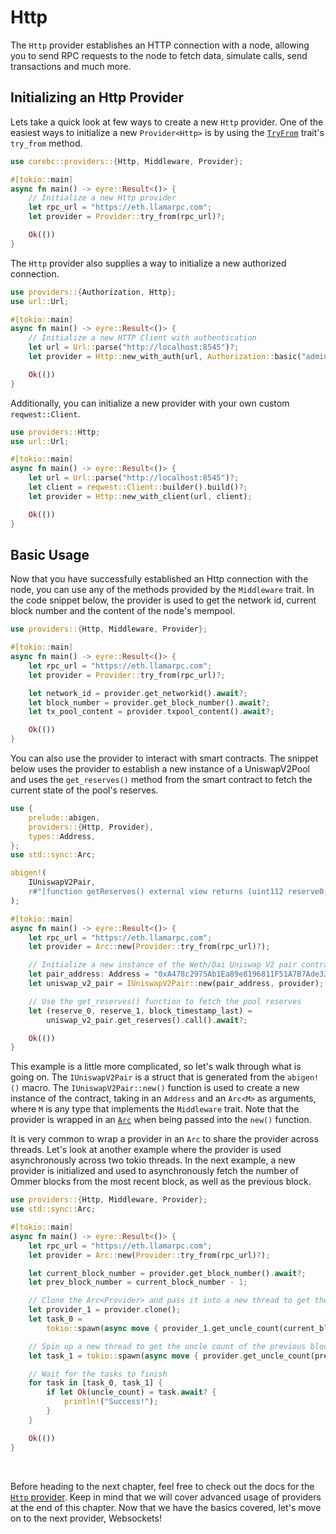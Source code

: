 # Http

The `Http` provider establishes an HTTP connection with a node, allowing you to send RPC requests to the node to fetch data, simulate calls, send transactions and much more.

## Initializing an Http Provider

Lets take a quick look at few ways to create a new `Http` provider. One of the easiest ways to initialize a new `Provider<Http>` is by using the [`TryFrom`](https://doc.rust-lang.org/stable/std/convert/trait.TryFrom.html) trait's `try_from` method.

```rust
use corebc::providers::{Http, Middleware, Provider};

#[tokio::main]
async fn main() -> eyre::Result<()> {
    // Initialize a new Http provider
    let rpc_url = "https://eth.llamarpc.com";
    let provider = Provider::try_from(rpc_url)?;

    Ok(())
}
```

The `Http` provider also supplies a way to initialize a new authorized connection.

```rust
use providers::{Authorization, Http};
use url::Url;

#[tokio::main]
async fn main() -> eyre::Result<()> {
    // Initialize a new HTTP Client with authentication
    let url = Url::parse("http://localhost:8545")?;
    let provider = Http::new_with_auth(url, Authorization::basic("admin", "good_password"));

    Ok(())
}
```

Additionally, you can initialize a new provider with your own custom `reqwest::Client`.

```rust
use providers::Http;
use url::Url;

#[tokio::main]
async fn main() -> eyre::Result<()> {
    let url = Url::parse("http://localhost:8545")?;
    let client = reqwest::Client::builder().build()?;
    let provider = Http::new_with_client(url, client);

    Ok(())
}
```

## Basic Usage

Now that you have successfully established an Http connection with the node, you can use any of the methods provided by the `Middleware` trait. In the code snippet below, the provider is used to get the network id, current block number and the content of the node's mempool.

```rust
use providers::{Http, Middleware, Provider};

#[tokio::main]
async fn main() -> eyre::Result<()> {
    let rpc_url = "https://eth.llamarpc.com";
    let provider = Provider::try_from(rpc_url)?;

    let network_id = provider.get_networkid().await?;
    let block_number = provider.get_block_number().await?;
    let tx_pool_content = provider.txpool_content().await?;

    Ok(())
}
```

You can also use the provider to interact with smart contracts. The snippet below uses the provider to establish a new instance of a UniswapV2Pool and uses the `get_reserves()` method from the smart contract to fetch the current state of the pool's reserves.

```rust
use {
    prelude::abigen,
    providers::{Http, Provider},
    types::Address,
};
use std::sync::Arc;

abigen!(
    IUniswapV2Pair,
    r#"[function getReserves() external view returns (uint112 reserve0, uint112 reserve1, uint32 blockTimestampLast)]"#
);

#[tokio::main]
async fn main() -> eyre::Result<()> {
    let rpc_url = "https://eth.llamarpc.com";
    let provider = Arc::new(Provider::try_from(rpc_url)?);

    // Initialize a new instance of the Weth/Dai Uniswap V2 pair contract
    let pair_address: Address = "0xA478c2975Ab1Ea89e8196811F51A7B7Ade33eB11".parse()?;
    let uniswap_v2_pair = IUniswapV2Pair::new(pair_address, provider);

    // Use the get_reserves() function to fetch the pool reserves
    let (reserve_0, reserve_1, block_timestamp_last) =
        uniswap_v2_pair.get_reserves().call().await?;

    Ok(())
}
```

This example is a little more complicated, so let's walk through what is going on. The `IUniswapV2Pair` is a struct that is generated from the `abigen!()` macro. The `IUniswapV2Pair::new()` function is used to create a new instance of the contract, taking in an `Address` and an `Arc<M>` as arguments, where `M` is any type that implements the `Middleware` trait. Note that the provider is wrapped in an [`Arc`](https://doc.rust-lang.org/std/sync/struct.Arc.html) when being passed into the `new()` function.

It is very common to wrap a provider in an `Arc` to share the provider across threads. Let's look at another example where the provider is used asynchronously across two tokio threads. In the next example, a new provider is initialized and used to asynchronously fetch the number of Ommer blocks from the most recent block, as well as the previous block.

```rust
use providers::{Http, Middleware, Provider};
use std::sync::Arc;

#[tokio::main]
async fn main() -> eyre::Result<()> {
    let rpc_url = "https://eth.llamarpc.com";
    let provider = Arc::new(Provider::try_from(rpc_url)?);

    let current_block_number = provider.get_block_number().await?;
    let prev_block_number = current_block_number - 1;

    // Clone the Arc<Provider> and pass it into a new thread to get the uncle count of the current block
    let provider_1 = provider.clone();
    let task_0 =
        tokio::spawn(async move { provider_1.get_uncle_count(current_block_number).await });

    // Spin up a new thread to get the uncle count of the previous block
    let task_1 = tokio::spawn(async move { provider.get_uncle_count(prev_block_number).await });

    // Wait for the tasks to finish
    for task in [task_0, task_1] {
        if let Ok(uncle_count) = task.await? {
            println!("Success!");
        }
    }

    Ok(())
}
```

<br>

Before heading to the next chapter, feel free to check out the docs for the [`Http` provider](https://docs.rs/ethers/latest/ethers/providers/struct.Http.html). Keep in mind that we will cover advanced usage of providers at the end of this chapter. Now that we have the basics covered, let's move on to the next provider, Websockets!
